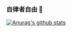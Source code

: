 ### 自律者自由 👋

[![Anurag's github stats](https://github-readme-stats.vercel.app/api?username=yungyu16&show_icons=true&theme=dracula)](https://github.com/anuraghazra/github-readme-stats)

<!--
**yungyu16/yungyu16** is a ✨ _special_ ✨ repository because its `README.md` (this file) appears on your GitHub profile.

Here are some ideas to get you started:

- 🔭 I’m currently working on ...
- 🌱 I’m currently learning ...
- 👯 I’m looking to collaborate on ...
- 🤔 I’m looking for help with ...
- 💬 Ask me about ...
- 📫 How to reach me: ...
- 😄 Pronouns: ...
- ⚡ Fun fact: ...
-->
